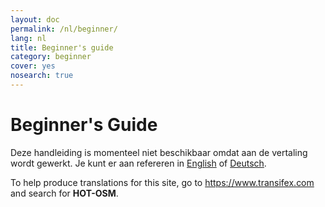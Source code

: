 ```yaml
---
layout: doc
permalink: /nl/beginner/
lang: nl
title: Beginner's guide
category: beginner
cover: yes
nosearch: true
---
```


Beginner's Guide
================

Deze handleiding is momenteel niet beschikbaar omdat aan de vertaling wordt gewerkt. Je kunt er aan refereren in [English](/en/beginner/) of [Deutsch](/de/beginner/).

To help produce translations for this site, go to <https://www.transifex.com> and search for **HOT-OSM**.  

